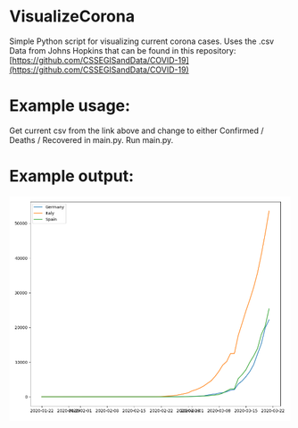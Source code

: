 # VisualizeCorona
Simple Python script for visualizing current corona cases.
Uses the .csv Data from Johns Hopkins that can be found in this repository:
[https://github.com/CSSEGISandData/COVID-19](https://github.com/CSSEGISandData/COVID-19)

# Example usage:
Get current csv from the link above and change to either Confirmed / Deaths / Recovered in main.py.
Run main.py.

# Example output:
![Example plot](https://github.com/Giebisch/VisualizeCorona/blob/master/plot.PNG)